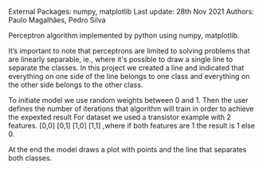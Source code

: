 External Packages: numpy, matplotlib
Last update: 28th Nov 2021
Authors: Paulo Magalhães, Pedro Silva

Perceptron algorithm implemented by python using numpy, matplotlib.


It’s important to note that perceptrons are limited to solving problems that are linearly separable, ie., where it's possible to draw a single line to separate the classes. In this project we created a line and indicated that everything on one side of the line belongs to one class and everything on the other side belongs to the other class.

To initiate model we use random weights between 0 and 1. 
Then the user defines the number of iterations that algorithm will train in order to achieve the expexted result
For dataset we used a transistor example with 2 features.
[0,0]
[0,1]
[1,0]
[1,1]
,where if both features are 1 the result is 1 else 0.

At the end the model draws a plot with points and the line that separates both classes.